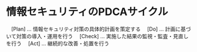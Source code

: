 # 情報セキュリティのPDCAサイクル
　[Plan] … 情報セキュリティ対策の具体的計画を策定する
　[Do] … 計画に基づいて対策の導入・運用を行う
　[Check] … 実施した結果の監視・監査・見直しを行う
　[Act] … 継続的な改善・処置を行う
